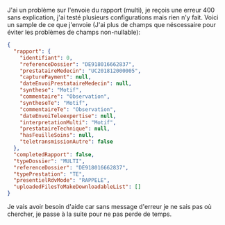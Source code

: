 J'ai un problème sur l'envoie du rapport (multi), je reçois une erreur 400 sans explication, j'ai testé plusieurs configurations mais rien n'y fait.
Voici un sample de ce que j'envoie (J'ai plus de champs que néscessaire pour éviter les problèmes de champs non-nullable):
```json
{
  "rapport": {
    "identifiant": 0,
    "referenceDossier": "DE918016662837",
    "prestataireMedecin": "UC201812000005",
    "capturePayment": null,
    "dateEnvoiPrestataireMedecin": null,
    "synthese": "Motif",
    "commentaire": "Observation",
    "syntheseTe": "Motif",
    "commentaireTe": "Observation",
    "dateEnvoiTeleexpertise": null,
    "interpretationMulti": "Motif",
    "prestataireTechnique": null,
    "hasFeuilleSoins": null,
    "teletransmissionAutre": false
  },
  "completedRapport": false,
  "typeDossier": "MULTI",
  "referenceDossier": "DE918016662837",
  "typePrestation": "TE",
  "presentielRdvMode": "RAPPELE",
  "uploadedFilesToMakeDownloadableList": []
}
```
Je vais avoir besoin d'aide car sans message d'erreur je ne sais pas où chercher, je passe à la suite pour ne pas perde de temps.